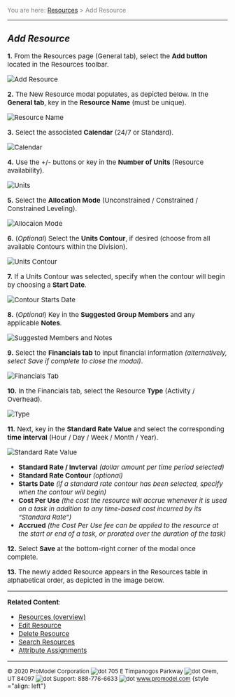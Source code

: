 ﻿
<span style="color:grey">
<span style="font-size:14px">

You are here: [Resources](C:/_git/ProModelAutodeskEdition/PorfolioSimulator.Help/wwwroot/Help/Docs/Resources/Resources.md) > Add Resource

</span>
</span></span>

----
## _**Add Resource**_ 
<span style="font-size:15px">

**1.** From the Resources page (General tab), select the **Add button** located in the Resources toolbar.

![Add Resource](AddResource.png "Resources Table - Add Resource")

**2.** The New Resource modal populates, as depicted below. In the **General tab**, key in the **Resource Name** (must be unique).

![Resource Name](ResourceName.png "New Resource Name")

**3.** Select the associated **Calendar** (24/7 or Standard).

![Calendar](Calendar.png "New Resource Calendar")

**4.** Use the +/- buttons or key in the **Number of Units** (Resource availability).

![Units](Units.png "New Resource Units")

**5.** Select the **Allocation Mode** (Unconstrained / Constrained / Constrained Leveling).

![Allocaion Mode](AllocationMode.png "New Resource Allocation Mode")

**6.** (*Optional*) Select the **Units Contour**, if desired (choose from all available Contours within the Division).

![Units Contour](UnitsContour.png "New Resource Units Contour") 

**7.** If a Units Contour was selected, specify when the contour will begin by choosing a **Start Date**.

![Contour Starts Date](ContourStartsDate.png "New Resource Contour Start Date")

**8.** (*Optional*) Key in the **Suggested Group Members** and any applicable **Notes**.

![Suggested Members and Notes](Notes.png "New Resource Suggested Members and Notes")

**9.** Select the **Financials tab** to input financial information *(alternatively, select Save if complete to close the modal)*.

![Financials Tab](FinancialsTab.png "New Resource - Financial Tab")

**10.** In the Financials tab, select the Resource **Type** (Activity / Overhead).

![Type](Type.png "New Resource Type")

**11.** Next, key in the **Standard Rate Value** and select the corresponding **time interval** (Hour / Day / Week / Month / Year). 

![Standard Rate Value](StandardRate.png "New Resource Standard Rate Value")


*  **Standard Rate / Invterval** *(dollar amount per time period selected)*
*  **Standard Rate Contour** *(optional)*
*  **Starts Date** *(if a standard rate contour has been selected, specify when the contour will begin)*
*  **Cost Per Use** *(the cost the resource will accrue whenever it is used on a task in addition to any time-based cost incurred by its “Standard Rate”)*
*  **Accrued** *(the Cost Per Use fee can be applied to the resource at the start or end of a task, or prorated over the duration of the task)*



**12.** Select **Save** at the bottom-right corner of the modal once complete.



**13.** The newly added Resource appears in the Resources table in alphabetical order, as depicted in the image below.



---

**Related Content**:
* [Resources (overview)](C:/_git/ProModelAutodeskEdition/PorfolioSimulator.Help/wwwroot/Help/Docs/Resources/Resources.md)
* [Edit Resource](C:/_git/ProModelAutodeskEdition/PorfolioSimulator.Help/wwwroot/Help/Docs/Resources/EditResource/EditResource.md)
* [Delete Resource](C:/_git/ProModelAutodeskEdition/PorfolioSimulator.Help/wwwroot/Help/Docs/Resources/DeleteResource/DeleteResource.md)
* [Search Resources](C:/_git/ProModelAutodeskEdition/PorfolioSimulator.Help/wwwroot/Help/Docs/Resources/SearchResources/SearchResources.md)
* [Attribute Assignments](C:/_git/ProModelAutodeskEdition/PorfolioSimulator.Help/wwwroot/Help/Docs/Resources/AttributeAssignments/AttributeAssignments.md)
</span>

---

 <span style="font-size:13px"> &copy; 2020 ProModel Corporation ![dot](dot1.png) 705 E Timpanogos Parkway ![dot](dot1.png) Orem, UT 84097 ![dot](dot1.png) Support: 888-776-6633 ![dot](dot1.png) www.promodel.com</span> {style ="align: left"}

